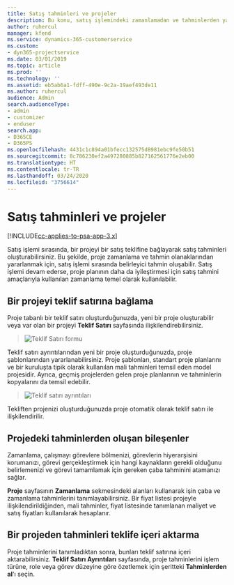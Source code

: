 ```yaml
---
title: Satış tahminleri ve projeler
description: Bu konu, satış işlemindeki zamanlamadan ve tahminlerden yararlanma hakkında bilgi sağlar.
author: ruhercul
manager: kfend
ms.service: dynamics-365-customerservice
ms.custom:
- dyn365-projectservice
ms.date: 03/01/2019
ms.topic: article
ms.prod: ''
ms.technology: ''
ms.assetid: eb5ab6a1-fdff-490e-9c2a-19aef493de11
ms.author: ruhercul
audience: Admin
search.audienceType:
- admin
- customizer
- enduser
search.app:
- D365CE
- D365PS
ms.openlocfilehash: 4431c1c894a01bfecc132575d8981ebc9fe50b51
ms.sourcegitcommit: 8c786230ef2a497280885b827162561776e2eb00
ms.translationtype: HT
ms.contentlocale: tr-TR
ms.lasthandoff: 03/24/2020
ms.locfileid: "3756614"
---
```

# <a name="sales-estimates-and-projects"></a>Satış tahminleri ve projeler

[!INCLUDE[cc-applies-to-psa-app-3.x](../includes/cc-applies-to-psa-app-3x.md)]

Satış işlemi sırasında, bir projeyi bir satış teklifine bağlayarak satış tahminleri oluşturabilirsiniz. Bu şekilde, proje zamanlama ve tahmin olanaklarından yararlanmak için, satış işlemi sırasında belirleyici tahmin oluşabilir. Satış işlemi devam ederse, proje planının daha da iyileştirmesi için satış tahmini amaçlarıyla kullanılan zamanlama temel olarak kullanılabilir.

## <a name="linking-a-project-to-a-quote-line"></a>Bir projeyi teklif satırına bağlama

Proje tabanlı bir teklif satırı oluşturduğunuzda, yeni bir proje oluşturabilir veya var olan bir projeyi **Teklif Satırı** sayfasında ilişkilendirebilirsiniz. 

> ![Teklif Satırı formu](media/project-8.png)
 
Teklif satırı ayrıntılarından yeni bir proje oluşturduğunuzda, proje şablonlarından yararlanabilirsiniz. Proje şablonları, standart proje planlarını ve bir kuruluşta tipik olarak kullanılan mali tahminleri temsil eden model projesidir. Ayrıca, geçmiş projelerden gelen proje planlarının ve tahminlerin kopyalarını da temsil edebilir.

> ![Teklif satırı ayrıntıları](media/project-9.png)
  
Tekliften projenizi oluşturduğunuzda proje otomatik olarak teklif satırı ile ilişkilendirilir.

## <a name="components-of-estimates-in-a-project"></a>Projedeki tahminlerden oluşan bileşenler

Zamanlama, çalışmayı görevlere bölmenizi, görevlerin hiyerarşisini korumanızı, görevi gerçekleştirmek için hangi kaynakların gerekli olduğunu belirlemenizi ve görevi tamamlamak için gereken çaba tahminini atamanızı sağlar.

**Proje** sayfasının **Zamanlama** sekmesindeki alanları kullanarak işin çaba ve zamanlama tahminlerini tanımlayabilirsiniz. Bir fiyat listesi projeyle ilişkilendirildiğinden, mali tahminler, fiyat listesinde tanımlanan maliyet ve satış fiyatları kullanılarak hesaplanır.

## <a name="importing-estimates-from-a-project-into-a-quote"></a>Bir projeden tahminleri teklife içeri aktarma

Proje tahminlerini tanımladıktan sonra, bunları teklif satırına içeri aktarabilirsiniz. **Teklif Satırı Ayrıntıları** sayfasında, proje tahminlerini işlem türüne, role veya görev düzeyine göre özetlemek için şeritteki **Tahminlerden al**'ı seçin.
